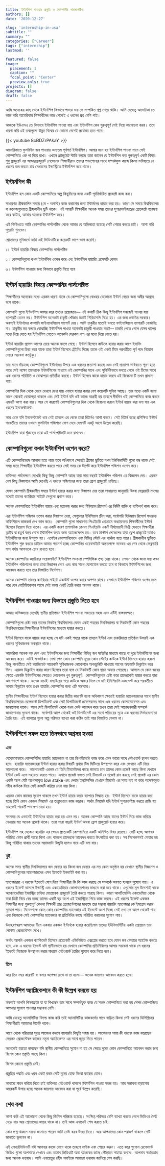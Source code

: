 ```yaml
---
title: ইন্টার্নশিপ পাওয়ার প্রস্তুতি ও কোম্পানীর পারসপেক্টিভ
authors: []
date: '2020-12-27'

slug: 'internship-in-usa'
subtitle: ""
summary: ""
categories: ["Career"]
tags: ["internship"]
lastmod: ''

featured: false
image:
  placement: 1
  caption: ""
  focal_point: "Center"
  preview_only: true
projects: []
diagram: false
draft: false
---
```



আমি অনেকের কাছ থেকে ইন্টার্নশিপ কিভাবে পাওয়া যায় সে সম্পর্কিত প্রশ্ন পেয়ে থাকি। ‌আমি যেহেতু আমেরিকা তে কাজ করি আমেরিকার শিক্ষার্থীদের কাছ থেকেই এ ধরনের প্রশ্ন বেশি পাই।

আজকে ইউএসএ তে কিভাবে ইন্টার্নশিপ পাওয়া যায় এবং ইন্টার্নশিপ কেন গুরুত্বপূর্ণ সেই নিয়ে আলোচনা করব। তবে ধারণা করি এই তথ্যগুলো উন্নত বিশ্বের যে কোনো দেশেই প্রযোজ্য হতে পারে।

{{< youtube 8cBDZrPAkaY >}}

আমেরিকাতে ফুলটাইম জব পাওয়ার অন্যতম পূর্বশর্ত ইন্টার্নশিপ। আমার মনে হয় ইন্টার্নশিপ পাওয়া মানে সেই কোম্পানিতে এক পা দিয়ে রাখা। এখানে গ্র্যাজুয়েট স্টাডি করছে তারা জানেন যে ইন্টার্নশিপ কত গুরুত্বপূর্ণ একটি বিষয়। শুধু গ্রাজুয়েট নয় আন্ডারগ্রাজুয়েট লেভেলের শিক্ষার্থীরাও তাদের পড়াশোনার সাথে সম্পর্কযুক্ত কাজে কিংবা ভবিষ্যতে যে ধরনের জব করতে চায় সেধরনের ইন্ডাস্ট্রিতে ইন্টার্নশিপ করে থাকে।

<script async src="https://pagead2.googlesyndication.com/pagead/js/adsbygoogle.js"></script>
<ins class="adsbygoogle"
     style="display:block; text-align:center;"
     data-ad-layout="in-article"
     data-ad-format="fluid"
     data-ad-client="ca-pub-6844136270310089"
     data-ad-slot="7220073377"></ins>
<script>
     (adsbygoogle = window.adsbygoogle || []).push({});
</script>

## ইন্টার্নশিপ কী

ইন্টার্নশিপ হল কোন একটি কোম্পানিতে অল্প কিছুদিনের জন্য একটি পূর্বনির্ধারিত প্রজেক্টে কাজ করা।

সাধারণত গ্রীষ্মকালিন সময়ে (মে - অগাস্ট)  কাজ করানোর জন্য ইন্টার্নদের হায়ার করা হয়। কারণ সে সময়ে বিশ্ববিদ্যালয় বা কলেজগুলোতে গ্রীষ্মকালীন ছুটি থাকে। এই সময়টি শিক্ষার্থীরা অনেক সময় তাদের সুপারভাইজারের প্রোজেক্টে গবেষণা করে কাটায়, আাবার অনেকে ইন্টার্নশীপ করে।

এই ভিডিওতে আমি কোম্পানির পার্সপেক্টিভ থেকে আমার যে অভিজ্ঞতা হয়েছে সেটি শেয়ার করতে চাই। ‌ আশা করি পুরোটা শুনবেন।

শ্রোতাদের সুবিধার্থে আমি এই ভিডিওটিকে কয়েকটি ভাগে ভাগ করেছি।

১। ইন্টার্ন হায়ারিং বিষয়ে কোম্পানির পার্সপেক্টিভ

২। কোম্পানিগুলো কখন ইন্টার্নশিপ ওপেন করে এবং ইন্টার্নশিপ হায়ারিং প্রসেসটি কেমন

৩। ইন্টার্নশিপ পাওয়ার জন্য কিভাবে প্রস্তুতি নিতে হবে

<script async src="https://pagead2.googlesyndication.com/pagead/js/adsbygoogle.js"></script>
<ins class="adsbygoogle"
     style="display:block; text-align:center;"
     data-ad-layout="in-article"
     data-ad-format="fluid"
     data-ad-client="ca-pub-6844136270310089"
     data-ad-slot="7220073377"></ins>
<script>
     (adsbygoogle = window.adsbygoogle || []).push({});
</script>


## ইন্টার্ন হায়ারিং বিষয়ে কোম্পানির পার্সপেক্টিভ

শিক্ষার্থীদের অনেকের মধ্যে এরকম ধারণা থাকে যে কোম্পানিগুলো বোধহয় যেকোনো ইন্টার্ন নেয়ার জন্য অধীর আগ্রহে বসে থাকে।

কোম্পানি গুলো  ইন্টার্নশিপ অফার করে তাদের প্রয়োজনে— এই কথাটি ঠিক কিন্তু ইন্টার্নশিপ সহজেই পাওয়া যায় ব্যাপারটি তেমন নয়। ইন্টার্নশিপ অনেকটা চাকুরী খোঁজার মতাই সিরিয়াসলি নিতে হয়। এর জন্য প্রস্ততির দরকার। অবশ্যই ইন্টার্নদের কম্পানি ফাইন্যানসিয়াল সাপোর্ট দেয়। আমি চাকুরীর মতোই বলতে ফাইনান্সিয়াল ব্যাপারটি বোঝাচ্ছি না। চাকুরীর মত বলতে বোঝাচ্ছি ইন্টার্নশিপ পাওয়া  অনেকটা চাকুরী পাওয়ার মতই-- চাকরি পেতে গেলে  যেসব ধাপের মধ্যে দিয়ে যেতে হয় ইন্টার্নশিপ পেতেও অনেকটা সেরকম ধাপ এর মধ্যে দিয়ে যেতে হয়।

ইন্টার্ন হায়ারিং প্রসেস আগের চেয়ে অনেক  বদলে গেছে। ইন্টার্ন হিসেবে কাউকে হায়ার করার আগে ইদানিং কোম্পানিগুলো চিন্তা করে  যাকে তারা ইন্টার্ন হিসেবে ট্রেইনিং দিচ্ছে তাকে ওই একই টিমে পরবর্তীতে পূর্ণ পদে নিয়োগ দেয়ার সম্ভাবনা কতটুকু।

<script async src="https://pagead2.googlesyndication.com/pagead/js/adsbygoogle.js"></script>
<ins class="adsbygoogle"
     style="display:block; text-align:center;"
     data-ad-layout="in-article"
     data-ad-format="fluid"
     data-ad-client="ca-pub-6844136270310089"
     data-ad-slot="7220073377"></ins>
<script>
     (adsbygoogle = window.adsbygoogle || []).push({});
</script>

তার মানে দাঁড়াচ্ছে কোম্পানিগুলো ইন্টার্নদের উপরে এক ধরনের প্রত্যাশা করছে এবং সেই প্রত্যাশা ভবিষ্যতে পূরণ হতে পারে সেই লক্ষ্যে তাদেরকে ইন্টার্নশিপের মাধ্যমে ওই কোম্পানির সাথে এবং সুনির্দিষ্টভাবে বলতে গেলে ওই টিমের সাথে এক ধরনের পরিচিতি ও বোঝাপড়া প্রতিষ্ঠিত করছে। ইন্টার্ন হিসেবে কাকে হায়ার করবে এই বিবেচনা টি তখন প্রাধান্য পায়।

কোম্পানির দিক থেকে ভেবে দেখলে দেখা যায় এভাবে হায়ার করার বেশ কয়েকটি সুবিধা আছে। তার মধ্যে একটি হলো আগে থেকেই বোঝাপড়া থাকলে এবং সেই ইন্টার্ন যদি ওই কাজে আগ্রহী হয় তাহলে দীর্ঘদিন ওই কোম্পানিতে কাজ করবে এমনটি আশা করা যায়। ‌আর সে কারণেই কোম্পানিগুলোর দিক থেকে বিবেচনা করলে ইন্টার্ন হায়ার করা বলা যায় এক ধরনের ইনভেস্টমেন্ট।

আর একে যদি ইনভেস্টমেন্ট ধরে নেই তাহলে এর থেকে তারা রিটার্নও আশা করবে। সেই রিটার্ন হচ্ছে প্রশিক্ষিত ইন্টার্ন পরবর্তীতে তাদের ওখানে ফুলটাইম পজিশনে যোগ দেবে যেমনটি একটু আগে উল্লেখ করেছি।

ইন্টার্নশিপ যারা খুঁজছেন তারা এই পার্সপেক্টিভটি মনে রাখবেন।

<script async src="https://pagead2.googlesyndication.com/pagead/js/adsbygoogle.js"></script>
<ins class="adsbygoogle"
     style="display:block; text-align:center;"
     data-ad-layout="in-article"
     data-ad-format="fluid"
     data-ad-client="ca-pub-6844136270310089"
     data-ad-slot="7220073377"></ins>
<script>
     (adsbygoogle = window.adsbygoogle || []).push({});
</script>

## কোম্পানিগুলো কখন ইন্টার্নশিপ‌ ওপেন করে?

এটি কোম্পানিভেদে আলাদা হতে পারে তবে অধিকাংশ ক্ষেত্রেই গ্রীষ্মের ছুটিতে যখন ইউনিভার্সিটি গুলো বন্ধ থাকে সেই সময় যাতে শিক্ষার্থীরা ইন্টার্নশিপ করতে পারে সেই সময় কে টার্গেট করে ইন্টার্নশিপ পজিশন ওপেন করে।

ব্যক্তিগত পর্যবেক্ষণে দেখেছি কিছু কিছু কোম্পানি আছে যারা সারা বছরই ইন্টার্নশিপ পজিশন এর বিজ্ঞাপন দেয়। এরকম বেশ কিছু বিজ্ঞাপনে আমি দেখেছি এ ধরনের পজিশনের জন্য তারা ফ্রেশ গ্রাজুয়েট চাইছে।

যেসব কোম্পানি গ্রীষ্মকালীন সময়ে ইন্টার্ন হায়ার করার জন্য বিজ্ঞাপন দেয় তারা সাধারনত জানুয়ারি কিংবা ফেব্রুয়ারি মাসের মধ্যেই তাদের ক্যারিয়ার সাইটে সেগুলো প্রকাশ করে। ‌

অনেক কোম্পানিতে ইন্টার্নশিপ হায়ার এবং ম্যানেজ করার জন্য হিউম্যান রিসোর্স এর নির্দিষ্ট ব্যক্তি বা ব্যক্তিবর্গ কাজ করে।

<script async src="https://pagead2.googlesyndication.com/pagead/js/adsbygoogle.js"></script>
<ins class="adsbygoogle"
     style="display:block; text-align:center;"
     data-ad-layout="in-article"
     data-ad-format="fluid"
     data-ad-client="ca-pub-6844136270310089"
     data-ad-slot="7220073377"></ins>
<script>
     (adsbygoogle = window.adsbygoogle || []).push({});
</script>

এরা ইন্টার্নশিপ পজিশন ওপেন করার বিজ্ঞাপন দেয়া, সেগুলোর ইনিশিয়াল স্ক্রীন করা, সর্বোপরি হিউম্যান রিসোর্স সংক্রান্ত অফিশিয়াল কাজকর্ম দেখ ভাল করে। ‌
কোম্পানি গুলো সাধারণত পিএইচডি প্রোগ্রামে অধ্যায়নরত শিক্ষার্থীদের ইন্টার্ন হিসেবে নিয়োগ দিয়ে থাকে। এর একটি কারণ প্রশাসনিক কেননা পিএইচডি একটি দীর্ঘমেয়াদী ডিগ্রী যেখানে শিক্ষার্থীরা তৃতীয় বা চতুর্থ বছর শেষে ইন্টার্নশিপ করার জন্য অ্যাভেলেবল হয়। ‌তবে মাস্টার্স লেভেলের যারা ফ্রেশ গ্রাজুয়েট তারাও ইন্টার্নশিপের জন্য উপযুক্ত হয়। এগেইন কোম্পানিভেদে এবং বিভিন্ন স্টেটে এর পার্থক্য হতে পারে।
গ্রীষ্মকালীন ছুটিতে ইন্টার্নশিপ শুরু করতে চাইলে  আমার পরামর্শ হচ্ছে কোম্পানির ওয়েবসাইটে অন্ততপক্ষে নভেম্বর এর শেষ থেকে ফেব্রুয়ারি মাস পর্যন্ত আপনাকে চোখ রাখতে হবে।

অনেক কোম্পানির ক্যারিয়ার ওয়েবসাইটে ইন্টার্নশিপ সংক্রান্ত স্পেসিফিক তথ্য দেয়া থাকে। সেখান থেকে জানা যায় কখন ইন্টার্নশিপ পজিশনের জন্য তারা বিজ্ঞাপন দেবে এবং কার সাথে যোগাযোগ করতে হবে বা কিভাবে ইন্টার্নশিপের জন্য আবেদন করতে হবে তার বিস্তারিত নির্দেশনা।

অনেক কোম্পানি তাদের ক্যারিয়ার সাইটে একাউন্ট ওপেন করার অপশন রাখে। ‌সেখানে ইন্টার্নশিপ পজিশন ওপেন হলে পরে যেন নোটিফিকেশন আসে সেই রকম এলার্ট তৈরি করার অপশন থাকে।

## ইন্টার্নশিপ পাওয়ার জন্য কিভাবে প্রস্তুতি নিতে হবে

আমার অভিজ্ঞতায় দেখেছি স্থানীয় প্রতিষ্ঠানে ইন্টার্নশিপ পাওয়া সবচেয়ে সহজ এবং এটিই বাস্তবসম্মত।

কোম্পানিগুলো চেষ্টা করে তাদের নিকটস্থ বিশ্ববিদ্যালয় যেমন একই শহরের বিশ্ববিদ্যালয় বা নিকটবর্তী কোন শহরের বিশ্ববিদ্যালয়ের শিক্ষার্থীদের ইন্টার্নশিপের মাধ্যমে হায়ার করতে।

ইন্টার্ন হিসেবে যাকে হায়ার করা হচ্ছে সে যদি একই শহরে থাকে তাহলে ইন্টার্ন এবং চাকরিদাতা প্রতিষ্ঠান উভয়ই এক ধরনের সুবিধাজনক অবস্থানে থাকে।

<script async src="https://pagead2.googlesyndication.com/pagead/js/adsbygoogle.js"></script>
<ins class="adsbygoogle"
     style="display:block; text-align:center;"
     data-ad-layout="in-article"
     data-ad-format="fluid"
     data-ad-client="ca-pub-6844136270310089"
     data-ad-slot="7220073377"></ins>
<script>
     (adsbygoogle = window.adsbygoogle || []).push({});
</script>

আমেরিকা অনেক বড় দেশ এবং ইন্টার্নশিপের জন্য শিক্ষার্থীরা বিভিন্ন জব সাইটের মাধ্যমে কাছে বা দূরে ইন্টার্নশিপের জন্য আবেদন করে। এটাই স্বাভাবিক। দেখা গেল কোন কোম্পানি দূরের কোন স্টেটের কাউকে ইন্টার্ন হিসেবে হায়ার করলো কিন্তু পরবর্তীতে সেই ক্যান্ডিডেট আরেকটি সুবিধাজনক লোকেশনে অপরচুনিটি পাওয়ায় আগের অফারটি ডিক্লাইন করে দিল। এরকম ডিক্লাইন করার কারণ হিসেবে তারা বলে যে নিকটবর্তী কোন স্থানে অফার পেয়েছে। আসলে যে কোন জবের ক্ষেত্রে এমনকি ইন্টার্নশিপের ক্ষেত্রেও লোকেশন খুব গুরুত্বপূর্ণ। কোম্পানিগুলোর চেষ্টা করে তাদেরকেই হায়ার করতে যারা আশেপাশে থাকে।
অনেক যাচাই-বাছাইয়ের পরে কাউকে অফার দিলে সে যদি ইনিশিয়ালি একসেপ্ট করে পরবর্তীতে আবার ডিক্লাইন করে তখন হায়ারিং কোম্পানির জন্য এটি সমস্যার।

স্থানীয় শিক্ষার্থীদের ইন্টার্ন হিসেবে হায়ার করার দ্বিতীয় কারণটি হলো অধিকাংশ ক্ষেত্রেই হায়ারিং ম্যানেজারদের সাথে স্থানীয় বিশ্ববিদ্যালয়ের রেলেভান্ট ডিপার্টমেন্ট এবং সেই ডিপার্টমেন্টে প্রফেসরদের সাথে এক ধরনের কোলাবোরেশন এবং জানাশোনা থাকে। ফলে সেই ডিপার্টমেন্ট থেকে যখন কেউ আবেদন করে তখন তারা সেই আবেদনকারী সম্পর্কে জানাশোনার সুযোগ থাকে। সর্বোপরি আগে থেকেই ওই ডিপার্টমেন্ট এর সাথে পরিচয়ের সূত্রে এক ধরনের নির্ভরযোগ্যতা তৈরি হয়। এই ব্যাপারে গুলো অল্প পরিসরে ব্যাখ্যা করা কঠিন তাই আর বিস্তারিত গেলাম না।


## ইন্টার্নশিপে সফল হতে তিনভাবে অগ্রসর হওয়া

### এক

যেকোনোভাবে কোম্পানিটির হায়ারিং ম্যানেজার বা তার ডিপার্টমেন্টে কাজ করে এমন কারো সাথে নেটওয়ার্ক স্থাপন করতে হবে। ‌হায়ারিং ম্যানেজাররা ইন্টার্ন হায়ার করার বিষয়টি প্রথমে টিম মিটিংয়ে উপস্থাপন করে এবং সেখানে এটি নিয়ে আলোচনা করে। ‌ আলোচনাটি এরকম যে তিনি টিমমেটদের কাছে জানতে চান তাদের কোন প্রজেক্ট আছে কিনা যেখানে ইন্টার্ন কেউ এসে সহায়তা করতে পারে। এখানে প্রজেক্ট বলতে সেই টিমমেট যে প্রজেক্ট রান করছে সেই প্রজেক্ট এর কোন একটি অংশ যেটি অপেক্ষাকৃত low stake এবং লেবার ইনটেনসিভ যেখানে টিমমেট এর সময় ব্যয় না করে অপেক্ষাকৃত নবীন কাউকে দিয়ে সেই কাজটি করিয়ে নেয়া যায় কিনা।

এরকম কোন কাজের সুযোগ থাকলে তখন ইন্টার্ন হায়ার করার ব্যাপারে সিদ্ধান্ত হয়। ইন্টার্ন হিসেবে যাকে হায়ার করা হচ্ছে তিনি কোন একজন টিমমেট এর তত্ত্বাবধানে কাজ করেন। অর্থাৎ টিমমেট যদি ইন্টার্ন সুপারভাইজ করতে রাজি হয় তাহলেই পরবর্তী পদক্ষেপ নেয়া হয়।

<script async src="https://pagead2.googlesyndication.com/pagead/js/adsbygoogle.js"></script>
<ins class="adsbygoogle"
     style="display:block; text-align:center;"
     data-ad-layout="in-article"
     data-ad-format="fluid"
     data-ad-client="ca-pub-6844136270310089"
     data-ad-slot="7220073377"></ins>
<script>
     (adsbygoogle = window.adsbygoogle || []).push({});
</script>

সবসময় যে এভাবেই ইন্টার্নদের হায়ার করা হয় এমন নয়। অনেক কোম্পানি আছে যাদের ইন্টার্ন দিয়ে কাজ করিয়ে নেওয়ার মত অনেক প্রজেক্ট থাকে। তারা সারা বছরই ইন্টার্ন অথবা ফ্রেশ গ্রাজুয়েট হায়ার করে।

ইন্টার্নশিপ সহ যেকোন হায়ারিং এর ক্ষেত্রে প্রত্যেকটি কোম্পানিতে একটি অলিখিত বিষয় রয়েছে। সেটি হচ্ছে আপনার পরিচিত কোন প্রার্থী আছে কিনা এবং থাকলে তাদেরকে আবেদন করতে উৎসাহিত করা হয়। সব সিলেকশনই ফেয়ার হয় কিন্তু পরিচিত থাকায় তাদের সম্ভাবনাটা কিছুটা হলেও বারে এটি বলা যায়।

### দুই

অনেক সময় স্থানীয় বিশ্ববিদ্যালয়ে জব ফেয়ার হয় কিংবা জব ফেয়ার এর মত কোন অনুষ্ঠান হয় যেখানে স্থানীয় বিজনেস ও কোম্পানিগুলোর ম্যানেজারদের এসব ইভেন্টে ইনভাইট করা হয়।

ম্যানেজাররা এ ধরনের ইভেন্টে যোগ দিয়ে শিক্ষার্থীরা কি কি কাজ করছে সে সম্পর্কে অবগত হওয়ার সুযোগ পায়। এ ধরনের ইভেন্ট আসলে ইন্ডাস্ট্রি এবং একাডেমিয়ার কোলাবরেশনের মাধ্যমে করা হয়ে থাকে। এগুলোর মূল উদ্দেশ্যই থাকে অ্যাক্যাডেমিয়া ইন্ডাস্ট্রির চাহিদা মোতাবেক গ্রাজুয়েট তৈরি করতে পারছে কিনা। কারণ আলটিমেটলি একাডেমিয়া থেকে যারা ডিগ্রী নিয়ে বের হচ্ছে তাদের একটি বড় অংশ এই ইন্ডাস্ট্রিতে গিয়ে কাজ করবে।
এই ধরনের ইভেন্ট একজন শিক্ষার্থীর জন্য গুরুত্বপূর্ণ কেননা শিক্ষার্থী তার প্রেজেন্টেশনের মাধ্যমে তার সম্ভাব্য হায়ারিং ম্যানেজার কে ইমপ্রেস করার সুযোগ পায়। নিদেনপক্ষে কোন্ কোন্ কোম্পানির ম্যানেজার এই ইভেন্টে অংশ নিচ্ছে সেই তথ্য সে আগে থেকেই পায় এবং নিজেকে সেই কোম্পানির ম্যানেজার বা প্রতিনিধির কাছে পরিচিত করানোর সুযোগ পায়।

<script async src="https://pagead2.googlesyndication.com/pagead/js/adsbygoogle.js"></script>
<ins class="adsbygoogle"
     style="display:block; text-align:center;"
     data-ad-layout="in-article"
     data-ad-format="fluid"
     data-ad-client="ca-pub-6844136270310089"
     data-ad-slot="7220073377"></ins>
<script>
     (adsbygoogle = window.adsbygoogle || []).push({});
</script>

উদাহরণস্বরূপ আমাদের টিমে একবার একজন ইন্টার্নকে হায়ার করেছিলাম তাদের ইউনিভার্সিটির একটা প্রোগ্রামে  তার পোস্টার প্রেজেন্টেশন দেখে।

অর্থাৎ আপনি একজন ক্যান্ডিডেট হিসেবে প্রত্যেকটি এভিনিউতে এক্সপ্লোর করতে হবে যেমন জব ফেয়ারে অ্যাটেন্ড করতে হবে, এবং এ ধরনের ইভেন্ট যদি স্থানীয়ভাবে হয় যেখানে কোম্পানির প্রতিনিধিদের আসার সম্ভাবনা থাকে সে ধরনের ইভেন্টে নিজেকে উপস্থাপন করার মাধ্যমে নেটওয়ার্ক তৈরির সুযোগ করে নিতে হবে।

### তিন

আর তিন নম্বর কারণটি যা বলার অপেক্ষা রাখে না তা হলো— অনেক জায়গায় আবেদন করতে হবে।

## ইন্টার্নশিপ অ্যাপ্লিকেশনে কী কী উল্লেখ করতে হয়

অবশ্যই আপনি শিক্ষাক্রমে যা যা শিখছেন তার সাথে সম্পর্কযুক্ত কাজ যে সকল কোম্পানিতে করা হয় সেসব কোম্পানিতে আপনার সুযোগ পাওয়ার সম্ভাবনা বেশি।

‌আমি যেহেতু অ্যানালিটিক্স ফিল্ডে কাজ করি তাই অ্যানালিটিক্স কাজকর্মের সাথে জড়িত কিংবা সেই ধরনের ডিসিপ্লিনের শিক্ষার্থীরাই আমাদের টার্গেট থাকে।

আগে থেকে পরিচয়ের সূত্রে আবেদন করলে ব্যাপারটা কিছুটা সহজ হয়। আবেদনের সময় কী ধরনের কাজ করেছেন সেরকম প্রেজেন্টেবল কাজের নমুনা অ্যাপ্লিকেশন এর সাথে জুড়ে দিতে পারেন।

অনেকেই হয়তো ভাবছেন যদি স্থানীয় কোম্পানিতে সুযোগ না হয় সে ক্ষেত্রে দূরের কোন কোম্পানিতে আবেদন করার জন্য বিশেষ কোন প্রস্তুতি আছে কিনা।

বিশেষ কোনো প্রস্তুতি নেই।

প্রস্তুতির পদ্ধতি এবং ধরন একই রকম সেটি দূরের হোক কিংবা কাছের হোক।

আবারো স্মরন করিয়ে দিতে চাই ব্যক্তিগত নেটওয়ার্ক থাকলে ইন্টার্নশিপ পাওয়া সহজ হয়।
আর সম্ভাবনা বাড়ানোর আরেকটি উপায় হচ্ছে অনেক জায়গায় আবেদন করা যা পূর্বে উল্লেখ করেছি।

<script async src="https://pagead2.googlesyndication.com/pagead/js/adsbygoogle.js"></script>
<ins class="adsbygoogle"
     style="display:block; text-align:center;"
     data-ad-layout="in-article"
     data-ad-format="fluid"
     data-ad-client="ca-pub-6844136270310089"
     data-ad-slot="7220073377"></ins>
<script>
     (adsbygoogle = window.adsbygoogle || []).push({});
</script>

## শেষ কথা

আশা করি এই আলোচনা থেকে কিছু জিনিস পরিষ্কার হয়েছে। সংক্ষিপ্ত পরিসরে বেশি ব্যাখ্যা করতে গেলে ভিডিওর দৈর্ঘ্য বেড়ে যায় আর শ্রোতাদের আগ্রহ থাকে না। ‌তাই আজ এখানেই শেষ করতে চাই।

কোন প্রশ্ন থাকলে মন্তব্য জানাতে পারেন আমি চেষ্টা করব উত্তর দিতে। আর আপনাদের কোন পরামর্শ থাকলে সেটি জানাতে ভুলবেন না।

এই লেখা/ভিডিওটি যদি আপনার কাজে লেগে থাকে তাহলে লাইক এবং শেয়ার করুন। ‌এতে করে গুগোল রেলেভান্ট ভিডিও গুলো আপনাকে দেখাবে এবং আমার ভিডিওটি অন্য অনেকের কাছে পৌঁছাতে সাহায্য করবে।  আপনার সহায়তার জন্য অনেক ধন্যবাদ। আমি এনায়েতুর রহীম সবাইকে আবারো ধন্যবাদ জানিয়ে শেষ করছি।
